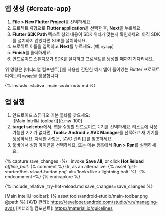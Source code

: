<div class="tab-pane active" id="androidstudio" role="tabpanel" aria-labelledby="androidstudio-tab" markdown="1">

## 앱 생성 {#create-app}

 1. **File > New Flutter Project**를 선택하세요.
 1. 프로젝트 유형으로 **Flutter application**을 선택한 후, **Next**을 누르세요.
 1. **Flutter SDK Path** 텍스트 창의 내용이 SDK 위치가 맞는지 확인하세요.
    아직 SDK를 설치하지 않았다면 SDK를 설치하세요.
 1. 프로젝트 이름을 입력하고 **Next**를 누르세요. (예, `myapp`) 
 1. **Finish**를 클릭하세요.
 1. 안드로이드 스튜디오가 SDK를 설치하고 프로젝트를 생성할 때까지 기다리세요.

위 명령은 [머터리얼 컴포넌트][]를 사용한 간단한 예시 앱이 들어있는 Flutter 프로젝트 디렉토리 `myapp`을 생성합니다.

{% include_relative _main-code-note.md  %}

## 앱 실행

 1. 안드로이드 스튜디오 기본 툴바를 찾으세요: <br>
    ![Main IntelliJ toolbar][]{:.mw-100}
 1. **target selector**에서, 앱을 실행할 안드로이드 기기를 선택하세요.
    리스트에 사용 가능한 기기가 없다면, 
    **Tools> Android > AVD Manager**를 선택하고 새 기기를 생성하세요.
    자세한 사항은, [AVD 관리][]를 참조하세요.
 1. 툴바에서 실행 아이콘을 선택하세요, 
    또는 메뉴 항목에서 **Run > Run**를 실행하세요.

{% capture save_changes -%}
  : invoke **Save All**, or click **Hot Reload**
  <i class="material-icons align-bottom">offline_bolt</i>.
  {% comment %} Or, as an alternative:
    {% asset 'get-started/hot-reload-button.png' alt='looks like a lightning bolt' %}.
  {% endcomment -%}
{% endcapture %}

{% include_relative _try-hot-reload.md save_changes=save_changes %}

[Main IntelliJ toolbar]: {% asset tools/android-studio/main-toolbar.png @path %}
[AVD 관리]: https://developer.android.com/studio/run/managing-avds
[머터리얼 컴포넌트]: https://material.io/guidelines
</div>
